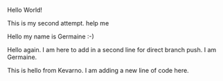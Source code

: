 Hello World!

This is my second attempt. help me

Hello my name is Germaine :-)

Hello again. I am here to add in a second line for direct branch push. I am Germaine.

This is hello from Kevarno. I am adding a new line of code here.

